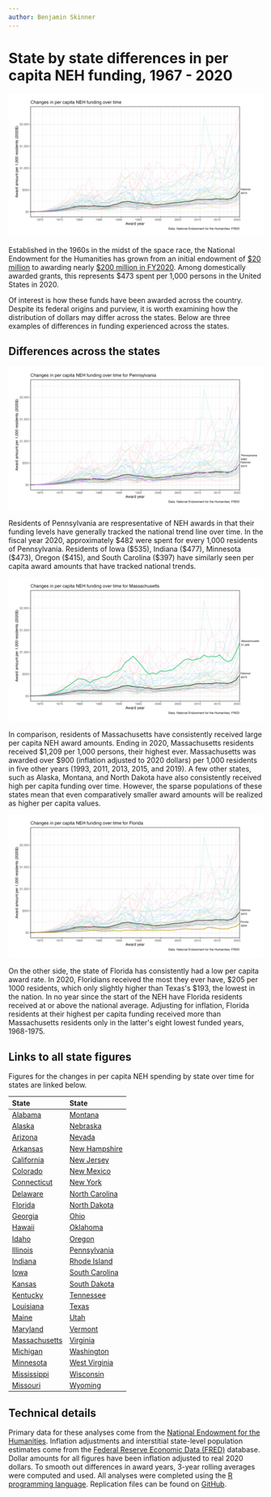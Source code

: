 ```yaml
---
author: Benjamin Skinner
---
```


# State by state differences in per capita NEH funding, 1967 - 2020


![National Changes in per capita NEH funding over time](./figures/US.png)

Established in the 1960s in the midst of the space race, the National Endowment
for the Humanities has grown from an initial endowment of [\$20
million](https://www.neh.gov/about/history) to awarding nearly [\$200 million in
FY2020](https://www.neh.gov/sites/default/files/inline-files/NEH%202020%20Annual%20Report.pdf).
Among domestically awarded grants, this represents $473 spent per 1,000 persons
in the United States in 2020.

Of interest is how these funds have been awarded across the country. Despite its
federal origins and purview, it is worth examining how the distribution of
dollars may differ across the states. Below are three examples of differences in
funding experienced across the states.

## Differences across the states

![Changes in per capita NEH funding over time for Pennsylvania](./figures/PA.png)

Residents of Pennsylvania are respresentative of NEH awards in that their
funding levels have generally tracked the national trend line over time. In the
fiscal year 2020, approximately \$482 were spent for every 1,000 residents of
Pennsylvania. Residents of Iowa (\$535), Indiana (\$477), Minnesota (\$473),
Oregon (\$415), and South Carolina (\$397) have similarly seen per capita award
amounts that have tracked national trends.

![Changes in per capita NEH funding over time for Massachusetts](./figures/MA.png)

In comparison, residents of Massachusetts have consistently received large per
capita NEH award amounts. Ending in 2020, Massachusetts residents received
\$1,209 per 1,000 persons, their highest ever. Massachusetts was awarded over
\$900 (inflation adjusted to 2020 dollars) per 1,000 residents in five other
years (1993, 2011, 2013, 2015, and 2019). A few other states, such as Alaska,
Montana, and North Dakota have also consistently received high per capita
funding over time. However, the sparse populations of these states mean that
even comparatively smaller award amounts will be realized as higher per capita
values.

![Changes in per capita NEH funding over time for Florida](./figures/FL.png)

On the other side, the state of Florida has consistently had a low per capita
award rate. In 2020, Floridians received the most they ever have, \$205 per 1000
residents, which only slightly higher than Texas's \$193, the lowest in the
nation. In no year since the start of the NEH have Florida residents received at
or above the national average. Adjusting for inflation, Florida residents at
their highest per capita funding received more than Massachusetts residents only
in the latter's eight lowest funded years, 1968-1975.

## Links to all state figures

Figures for the changes in per capita NEH spending by state over time for states
are linked below.

<!-- <div style = "margin-left: auto; margin-right: auto; width: 50%"> -->
          
| State                             | State                              |
|:----------------------------------|:-----------------------------------|
| [Alabama](./figures/AL.png)       | [Montana](./figures/MT.png)        |
| [Alaska](./figures/AK.png)        | [Nebraska](./figures/NE.png)       |
| [Arizona](./figures/AZ.png)       | [Nevada](./figures/NV.png)         |
| [Arkansas](./figures/AR.png)      | [New Hampshire](./figures/NH.png)  |
| [California](./figures/CA.png)    | [New Jersey](./figures/NJ.png)     |
| [Colorado](./figures/CO.png)      | [New Mexico](./figures/NM.png)     |
| [Connecticut](./figures/CT.png)   | [New York](./figures/NY.png)       |
| [Delaware](./figures/DE.png)      | [North Carolina](./figures/NC.png) |
| [Florida](./figures/FL.png)       | [North Dakota](./figures/ND.png)   |
| [Georgia](./figures/GA.png)       | [Ohio](./figures/OH.png)           |
| [Hawaii](./figures/HI.png)        | [Oklahoma](./figures/OK.png)       |
| [Idaho](./figures/ID.png)         | [Oregon](./figures/OR.png)         |
| [Illinois](./figures/IL.png)      | [Pennsylvania](./figures/PA.png)   |
| [Indiana](./figures/IN.png)       | [Rhode Island](./figures/RI.png)   |
| [Iowa](./figures/IA.png)          | [South Carolina](./figures/SC.png) |
| [Kansas](./figures/KS.png)        | [South Dakota](./figures/SD.png)   |
| [Kentucky](./figures/KY.png)      | [Tennessee](./figures/TN.png)      |
| [Louisiana](./figures/LA.png)     | [Texas](./figures/TX.png)          |
| [Maine](./figures/ME.png)         | [Utah](./figures/UT.png)           |
| [Maryland](./figures/MD.png)      | [Vermont](./figures/VT.png)        |
| [Massachusetts](./figures/MA.png) | [Virginia](./figures/VA.png)       |
| [Michigan](./figures/MI.png)      | [Washington](./figures/WA.png)     |
| [Minnesota](./figures/MN.png)     | [West Virginia](./figures/WV.png)  |
| [Mississippi](./figures/MS.png)   | [Wisconsin](./figures/WI.png)      |
| [Missouri](./figures/MO.png)      | [Wyoming](./figures/WY.png)        |

<!-- </div> -->

## Technical details

Primary data for these analyses come from the [National Endowment for the
Humanities](https://catalog.data.gov/organization/neh-gov). Inflation
adjustments and interstitial state-level population estimates come from the
[Federal Reserve Economic Data (FRED)](https://fred.stlouisfed.org) database.
Dollar amounts for all figures have been inflation adjusted to real 2020
dollars. To smooth out differences in award years, 3-year rolling averages were
computed and used. All analyses were completed using the [R programming language](https://cran.r-project.org). Replication files can be found on [GitHub](https://github.com/btskinner/neh).
